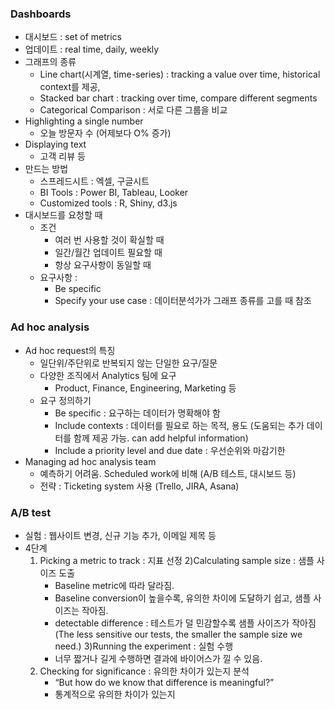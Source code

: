 ### Dashboards
- 대시보드 : set of metrics
- 업데이트 : real time, daily, weekly
- 그래프의 종류
    - Line chart(시계열, time-series) : tracking a value over time, historical context를 제공,
    - Stacked bar chart : tracking over time, compare different segments
    - Categorical Comparison : 서로 다른 그룹을 비교
- Highlighting a single number
    - 오늘 방문자 수 (어제보다 O% 증가)
- Displaying text
    -  고객 리뷰 등
- 만드는 방법
    - 스프레드시트 : 엑셀, 구글시트
    - BI Tools : Power BI, Tableau, Looker
    - Customized tools : R, Shiny, d3.js
- 대시보드를 요청할 때
    - 조건  
        - 여러 번 사용할 것이 확실할 때
        - 일간/월간 업데이트 필요할 때
        - 항상 요구사항이 동일할 때
    - 요구사항 :
        - Be specific
        - Specify your use case : 데이터분석가가 그래프 종류를 고를 때 참조


### Ad hoc analysis
- Ad hoc request의 특징
    - 일단위/주단위로 반복되지 않는 단일한 요구/질문
    - 다양한 조직에서 Analytics 팀에 요구
        - Product, Finance, Engineering, Marketing 등
    - 요구 정의하기
        - Be specific : 요구하는 데이터가 명확해야 함
        - Include contexts : 데이터를 필요로 하는 목적, 용도 (도움되는 추가 데이터를 함께 제공 가능. can add helpful information)
        - Include a priority level and due date : 우선순위와 마감기한
- Managing ad hoc analysis team
    - 예측하기 어려움.  Scheduled work에 비해 (A/B 테스트, 대시보드 등)
    - 전략 : Ticketing system 사용 (Trello, JIRA, Asana)



### A/B test
- 실험 : 웹사이트 변경, 신규 기능 추가, 이메일 제목 등
- 4단계
    1) Picking a metric to track : 지표 선정
    2)Calculating sample size : 샘플 사이즈 도출
        - Baseline metric에 따라 달라짐.
        - Baseline conversion이 높을수록, 유의한 차이에 도달하기 쉽고, 샘플 사이즈는 작아짐.
        - detectable difference : 테스트가 덜 민감할수록 샘플 사이즈가 작아짐 (The less sensitive our tests, the smaller the sample size we need.)
    3)Running the experiment : 실험 수행
        - 너무 짧거나 길게 수행하면 결과에 바이어스가 낄 수 있음.
    4) Checking for significance : 유의한 차이가 있는지 분석
        - “But how do we know that difference is meaningful?”
        - 통계적으로 유의한 차이가 있는지
